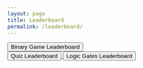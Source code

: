 ```yaml
---
layout: page
title: Leaderboard
permalink: /leaderboard/
---
```



<html lang="en">
<head>
        <div class="cta">
            <a href="http://127.0.0.1:4887/flocker_frontend/BinaryLearningGameLeaderboard">
                <button>Binary Game Leaderboard</button>
            </a>
        <div class="cta">
            <a href="https://www.youtube.com/watch?v=nYrEL9ecAWA">
                <button>Quiz Leaderboard</button>
            </a>
            <a href="https://www.youtube.com/watch?v=m2gzAay1uD8">
                <button>Logic Gates Leaderboard</button>
            </a>
    </div>
